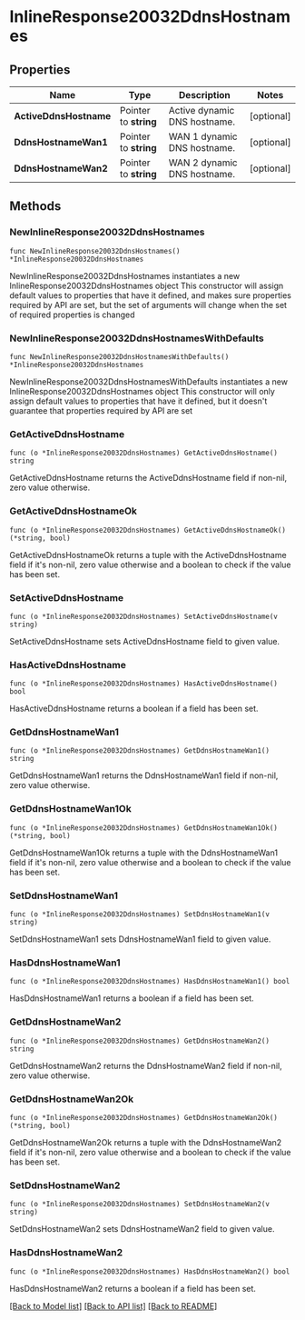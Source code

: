 # InlineResponse20032DdnsHostnames

## Properties

Name | Type | Description | Notes
------------ | ------------- | ------------- | -------------
**ActiveDdnsHostname** | Pointer to **string** | Active dynamic DNS hostname. | [optional] 
**DdnsHostnameWan1** | Pointer to **string** | WAN 1 dynamic DNS hostname. | [optional] 
**DdnsHostnameWan2** | Pointer to **string** | WAN 2 dynamic DNS hostname. | [optional] 

## Methods

### NewInlineResponse20032DdnsHostnames

`func NewInlineResponse20032DdnsHostnames() *InlineResponse20032DdnsHostnames`

NewInlineResponse20032DdnsHostnames instantiates a new InlineResponse20032DdnsHostnames object
This constructor will assign default values to properties that have it defined,
and makes sure properties required by API are set, but the set of arguments
will change when the set of required properties is changed

### NewInlineResponse20032DdnsHostnamesWithDefaults

`func NewInlineResponse20032DdnsHostnamesWithDefaults() *InlineResponse20032DdnsHostnames`

NewInlineResponse20032DdnsHostnamesWithDefaults instantiates a new InlineResponse20032DdnsHostnames object
This constructor will only assign default values to properties that have it defined,
but it doesn't guarantee that properties required by API are set

### GetActiveDdnsHostname

`func (o *InlineResponse20032DdnsHostnames) GetActiveDdnsHostname() string`

GetActiveDdnsHostname returns the ActiveDdnsHostname field if non-nil, zero value otherwise.

### GetActiveDdnsHostnameOk

`func (o *InlineResponse20032DdnsHostnames) GetActiveDdnsHostnameOk() (*string, bool)`

GetActiveDdnsHostnameOk returns a tuple with the ActiveDdnsHostname field if it's non-nil, zero value otherwise
and a boolean to check if the value has been set.

### SetActiveDdnsHostname

`func (o *InlineResponse20032DdnsHostnames) SetActiveDdnsHostname(v string)`

SetActiveDdnsHostname sets ActiveDdnsHostname field to given value.

### HasActiveDdnsHostname

`func (o *InlineResponse20032DdnsHostnames) HasActiveDdnsHostname() bool`

HasActiveDdnsHostname returns a boolean if a field has been set.

### GetDdnsHostnameWan1

`func (o *InlineResponse20032DdnsHostnames) GetDdnsHostnameWan1() string`

GetDdnsHostnameWan1 returns the DdnsHostnameWan1 field if non-nil, zero value otherwise.

### GetDdnsHostnameWan1Ok

`func (o *InlineResponse20032DdnsHostnames) GetDdnsHostnameWan1Ok() (*string, bool)`

GetDdnsHostnameWan1Ok returns a tuple with the DdnsHostnameWan1 field if it's non-nil, zero value otherwise
and a boolean to check if the value has been set.

### SetDdnsHostnameWan1

`func (o *InlineResponse20032DdnsHostnames) SetDdnsHostnameWan1(v string)`

SetDdnsHostnameWan1 sets DdnsHostnameWan1 field to given value.

### HasDdnsHostnameWan1

`func (o *InlineResponse20032DdnsHostnames) HasDdnsHostnameWan1() bool`

HasDdnsHostnameWan1 returns a boolean if a field has been set.

### GetDdnsHostnameWan2

`func (o *InlineResponse20032DdnsHostnames) GetDdnsHostnameWan2() string`

GetDdnsHostnameWan2 returns the DdnsHostnameWan2 field if non-nil, zero value otherwise.

### GetDdnsHostnameWan2Ok

`func (o *InlineResponse20032DdnsHostnames) GetDdnsHostnameWan2Ok() (*string, bool)`

GetDdnsHostnameWan2Ok returns a tuple with the DdnsHostnameWan2 field if it's non-nil, zero value otherwise
and a boolean to check if the value has been set.

### SetDdnsHostnameWan2

`func (o *InlineResponse20032DdnsHostnames) SetDdnsHostnameWan2(v string)`

SetDdnsHostnameWan2 sets DdnsHostnameWan2 field to given value.

### HasDdnsHostnameWan2

`func (o *InlineResponse20032DdnsHostnames) HasDdnsHostnameWan2() bool`

HasDdnsHostnameWan2 returns a boolean if a field has been set.


[[Back to Model list]](../README.md#documentation-for-models) [[Back to API list]](../README.md#documentation-for-api-endpoints) [[Back to README]](../README.md)


